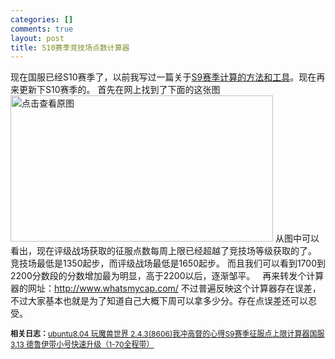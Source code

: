 ```yaml
--- 
categories: []
comments: true
layout: post
title: S10赛季竞技场点数计算器
---
```

现在国服已经S10赛季了，以前我写过一篇关于<a href="/JJC" target="_blank">S9赛季计算的方法和工具</a>。现在再来更新下S10赛季的。
首先在网上找到了下面的这张图
<a target="_blank" href="/content/uploadfile/201111/63dadab5da8d11cd548c2354ff05137f20111113082356.jpg" id="ematt:67"><img src="/content/uploadfile/201111/thum-63dadab5da8d11cd548c2354ff05137f20111113082356.jpg" width="420" height="234" title="点击查看原图" alt="点击查看原图" border="0"></a>
从图中可以看出，现在评级战场获取的征服点数每周上限已经超越了竞技场等级获取的了。
竞技场最低是1350起步，而评级战场最低是1650起步。
而且我们可以看到1700到2200分数段的分数增加最为明显，高于2200以后，逐渐邹平。
 
再来转发个计算器的网址：<a href="http://www.whatsmycap.com/">http://www.whatsmycap.com/</a>
不过普遍反映这个计算器存在误差，不过大家基本也就是为了知道自己大概下周可以拿多少分。存在点误差还可以忍受。<div id="related_log" style="font-size:12px">
<b>相关日志：</b><a href="http://xinlogs.com/wow-on-ubuntu-linux">ubuntu8.04 玩魔兽世界 2.4.3(8606)</a><a href="http://xinlogs.com/post/26">我冲高督的心得</a><a href="http://xinlogs.com/JJC">S9赛季征服点上限计算器</a><a href="http://xinlogs.com/wow-1-70-Express-Upgrade">国服3.13 德鲁伊带小号快速升级（1-70全程带）</a>
</div>
